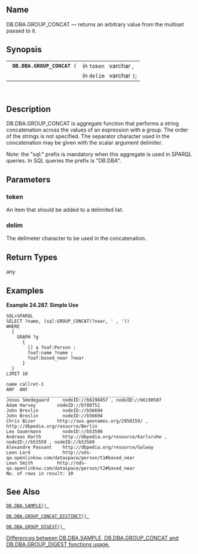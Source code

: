 <div>

<div>

</div>

<div>

## Name

DB.DBA.GROUP_CONCAT — returns an arbitrary value from the multiset
passed to it.

</div>

<div>

## Synopsis

<div>

|                                  |                          |
|----------------------------------|--------------------------|
| ` `**`DB.DBA.GROUP_CONCAT`**` (` | in `token ` varchar ,    |
|                                  | in `delim ` varchar `)`; |

<div>

 

</div>

</div>

</div>

<div>

## Description

DB.DBA.GROUP_CONCAT is aggregate function that performs a string
concatenation across the values of an expression with a group. The order
of the strings is not specified. The separator character used in the
concatenation may be given with the scalar argument delimiter.

Note: the "sql:" prefix is mandatory when this aggregate is used in
SPARQL queries. In SQL queries the prefix is "DB.DBA".

</div>

<div>

## Parameters

<div>

### token

An item that should be added to a delimited list.

</div>

<div>

### delim

The delimeter character to be used in the concatenation.

</div>

</div>

<div>

## Return Types

any

</div>

<div>

## Examples

<div>

**Example 24.287. Simple Use**

<div>

``` programlisting
SQL>SPARQL
SELECT ?name, (sql:GROUP_CONCAT(?near, ' , '))
WHERE
  {
    GRAPH ?g
      {
        [] a foaf:Person ;
        foaf:name ?name ;
        foaf:based_near ?near
      }
  }
LIMIT 10

name callret-1
ANY  ANY
________________________________________________
Jonas Smedegaard     nodeID://b6190457 , nodeID://b6190507
Adam Harvey        nodeID://b780751
John Breslin         nodeID://b56694
John Breslin         nodeID://b56694
Chris Bizer        http://sws.geonames.org/2950159/ , http://dbpedia.org/resource/Berlin
Leo Sauermann        nodeID://b53598
Andreas Harth        http://dbpedia.org/resource/Karlsruhe , nodeID://b53559 , nodeID://b53569
Alexandre Passant    http://dbpedia.org/resource/Galway
Leon Lord            http://ods-qa.openlinksw.com/dataspace/person/t1#based_near
Leon Smith         http://ods-qa.openlinksw.com/dataspace/person/t2#based_near
No. of rows in result: 10
```

</div>

</div>

  

</div>

<div>

## See Also

<a href="fn_sample.html" class="link" title="DB.DBA.SAMPLE"><code
class="function">DB.DBA.SAMPLE() </code></a>

<a href="fn_group_concat_distinct.html" class="link"
title="DB.DBA.GROUP_CONCAT_DISTINCT"><code
class="function">DB.DBA.GROUP_CONCAT_DISTINCT() </code></a>

<a href="fn_group_digest.html" class="link"
title="DB.DBA.GROUP_DIGEST"><code
class="function">DB.DBA.GROUP_DIGEST() </code></a>

<a href="samplegroupconcatdigest.html" class="link"
title="1.5.59. What is the difference between the functions SAMPLE, GROUP_CONCAT and GROUP_DIGEST?">Differences
between DB.DBA.SAMPLE, DB.DBA.GROUP_CONCAT and DB.DBA.GROUP_DIGEST
functions usage.</a>

</div>

</div>
